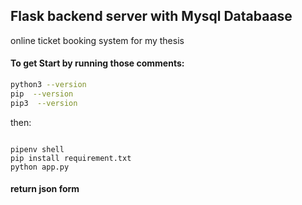 ## Flask backend server with Mysql Databaase
online ticket booking system for my thesis
#### To get Start by running those comments:

```bash
python3 --version
pip  --version  
pip3  --version
```
 then:
```

pipenv shell 
pip install requirement.txt
python app.py
```
#### return json form 


